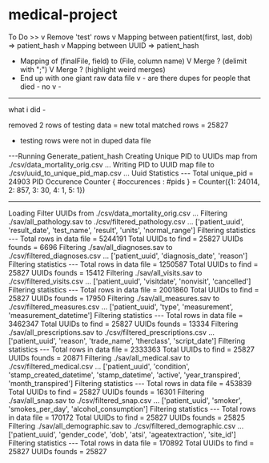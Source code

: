# medical-project

To Do >>
v Remove 'test' rows
v Mapping between patient(first, last, dob) => patient_hash
v Mapping between UUID => patient_hash
- Mapping of (finalFile, field) to (File, column name)
V Merge ? (delimit with ";")
V Merge ? (highlight weird merges)
- End up with one giant raw data file
v - are there dupes for people that died - no
v - 


-----------------------
what i did -

removed 2 rows of testing data = new total matched rows = 25827
- testing rows were not in duped data file

---Running Generate_patient_hash
Creating Unique PID to UUIDs map from ./csv/data_mortality_orig.csv ...
Writing PID to UUID map file to ./csv/uuid_to_unique_pid_map.csv ...
Uuid Statistics ---
Total unique_pid = 24903
PID Occurence Counter { #occurences : #pids } = Counter({1: 24014, 2: 857, 3: 30, 4: 1, 5: 1})

----------------------------
Loading Filter UUIDs from ./csv/data_mortality_orig.csv ...
Filtering ./sav/all_pathology.sav to ./csv/filtered_pathology.csv ...
['patient_uuid', 'result_date', 'test_name', 'result', 'units', 'normal_range']
Filtering statistics --- 
Total rows in data file = 5244191
Total UUIDs to find = 25827
UUIDs founds = 6696
Filtering ./sav/all_diagnoses.sav to ./csv/filtered_diagnoses.csv ...
['patient_uuid', 'diagnosis_date', 'reason']
Filtering statistics --- 
Total rows in data file = 1250587
Total UUIDs to find = 25827
UUIDs founds = 15412
Filtering ./sav/all_visits.sav to ./csv/filtered_visits.csv ...
['patient_uuid', 'visitdate', 'nonvisit', 'cancelled']
Filtering statistics --- 
Total rows in data file = 2001860
Total UUIDs to find = 25827
UUIDs founds = 17950
Filtering ./sav/all_measures.sav to ./csv/filtered_measures.csv ...
['patient_uuid', 'type', 'measurement', 'measurement_datetime']
Filtering statistics --- 
Total rows in data file = 3462347
Total UUIDs to find = 25827
UUIDs founds = 13334
Filtering ./sav/all_prescriptions.sav to ./csv/filtered_prescriptions.csv ...
['patient_uuid', 'reason', 'trade_name', 'therclass', 'script_date']
Filtering statistics --- 
Total rows in data file = 2333363
Total UUIDs to find = 25827
UUIDs founds = 20871
Filtering ./sav/all_medical.sav to ./csv/filtered_medical.csv ...
['patient_uuid', 'condition', 'stamp_created_datetime', 'stamp_datetime', 'active', 'year_transpired', 'month_transpired']
Filtering statistics --- 
Total rows in data file = 453839
Total UUIDs to find = 25827
UUIDs founds = 16301
Filtering ./sav/all_snap.sav to ./csv/filtered_snap.csv ...
['patient_uuid', 'smoker', 'smokes_per_day', 'alcohol_consumption']
Filtering statistics --- 
Total rows in data file = 170172
Total UUIDs to find = 25827
UUIDs founds = 25825
Filtering ./sav/all_demographic.sav to ./csv/filtered_demographic.csv ...
['patient_uuid', 'gender_code', 'dob', 'atsi', 'ageatextraction', 'site_id']
Filtering statistics --- 
Total rows in data file = 170892
Total UUIDs to find = 25827
UUIDs founds = 25827
